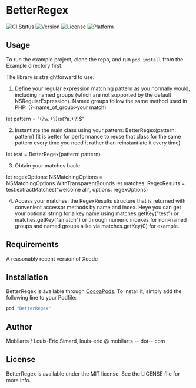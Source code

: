 # BetterRegex

[![CI Status](http://img.shields.io/travis/mobilarts/BetterRegex.svg?style=flat)](https://travis-ci.org/Mobilarts/BetterRegex)
[![Version](https://img.shields.io/cocoapods/v/BetterRegex.svg?style=flat)](http://cocoapods.org/pods/BetterRegex)
[![License](https://img.shields.io/cocoapods/l/BetterRegex.svg?style=flat)](http://cocoapods.org/pods/BetterRegex)
[![Platform](https://img.shields.io/cocoapods/p/BetterRegex.svg?style=flat)](http://cocoapods.org/pods/BetterRegex)

## Usage

To run the example project, clone the repo, and run `pod install` from the Example directory first.

The library is straightforward to use.

1. Define your regular expression matching pattern as you normally would, including named groups (which are not supported by the default NSRegularExpression). Named groups follow the same method used in PHP: (?<name_of_group>your match)

let pattern = "(?<test>w.+?)\\s(?<amatch>a.+?)$"


2. Instantiate the main class using your pattern: BetterRegex(pattern: pattern) (it is better for performance to reuse that class for the same pattern every time you need it rather than reinstantiate it every time)

let test = BetterRegex(pattern: pattern)

3. Obtain your matches back:

let regexOptions: NSMatchingOptions = NSMatchingOptions.WithTransparentBounds
let matches: RegexResults = test.extractMatches("welcome all", options: regexOptions)

4. Access your matches: the RegexResults structure that is returned with convenient accessor methods by name and index. Heye you can get your optional string for a key name using matches.getKey("test") or matches.getKey("amatch") or through numeric indexes for non-named groups and named groups alike via matches.getKey(0) for example.



## Requirements

A reasonably recent version of Xcode

## Installation

BetterRegex is available through [CocoaPods](http://cocoapods.org). To install
it, simply add the following line to your Podfile:

```ruby
pod "BetterRegex"
```

## Author

Mobilarts / Louis-Eric Simard, louis-eric @ mobilarts -- dot-- com

## License

BetterRegex is available under the MIT license. See the LICENSE file for more info.

